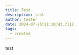 ```yaml
---
title: Test
description: test
author: tester
date: 2024-07-25T11:10:43.711Z
tags:
  - created
---
```

t﻿est